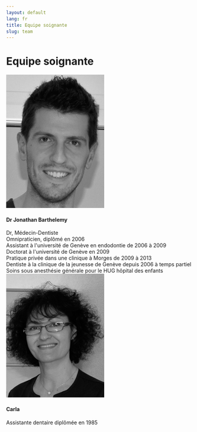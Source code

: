 ```yaml
---
layout: default
lang: fr
title: Equipe soignante
slug: team
---
```


<h1>Equipe soignante</h1>

<div class="row team">
  <div class="col-sm-2">
    <img src="/photos/team/dr-jonathan-barthelemy.png" alt="Dr JONATHAN BARTHELEMY">
  </div>
  <div class="col-sm-10">
    <h4 class="media-heading">Dr Jonathan Barthelemy</h4>
    Dr, Médecin-Dentiste<br />
    Omnipraticien, diplômé en 2006<br />
    Assistant à l'université de Genève en endodontie de 2006 à 2009<br />
    Doctorat à l'université de Genève en 2009<br />
    Pratique privée dans une clinique à Morges de 2009 à 2013<br />
    Dentiste à la clinique de la jeunesse de Genève depuis 2006 à temps partiel<br />
    Soins sous anesthésie générale pour le HUG hôpital des enfants
  </div>
</div>

<div class="row team">
  <div class="col-sm-2">
    <img src="/photos/team/carla.png" alt="Carla">
  </div>
  <div class="col-sm-10">
    <h4 class="media-heading">Carla</h4>
    Assistante dentaire diplômée en 1985
  </div>
</div>
